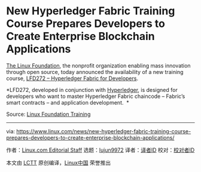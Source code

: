 [#]: collector: (lujun9972)
[#]: translator: ( )
[#]: reviewer: ( )
[#]: publisher: ( )
[#]: url: ( )
[#]: subject: (New Hyperledger Fabric Training Course Prepares Developers to Create Enterprise Blockchain Applications)
[#]: via: (https://www.linux.com/news/new-hyperledger-fabric-training-course-prepares-developers-to-create-enterprise-blockchain-applications/)
[#]: author: (Linux.com Editorial Staff https://www.linux.com/author/linuxdotcom/)

New Hyperledger Fabric Training Course Prepares Developers to Create Enterprise Blockchain Applications
======

[The Linux Foundation][1], the nonprofit organization enabling mass innovation through open source, today announced the availability of a new training course, [LFD272 – Hyperledger Fabric for Developers][2].

*LFD272, developed in conjunction with [Hyperledger][3], is designed for developers who want to master Hyperledger Fabric chaincode – Fabric’s smart contracts – and application development.  *

Source: [Linux Foundation Training][4]

--------------------------------------------------------------------------------

via: https://www.linux.com/news/new-hyperledger-fabric-training-course-prepares-developers-to-create-enterprise-blockchain-applications/

作者：[Linux.com Editorial Staff][a]
选题：[lujun9972][b]
译者：[译者ID](https://github.com/译者ID)
校对：[校对者ID](https://github.com/校对者ID)

本文由 [LCTT](https://github.com/LCTT/TranslateProject) 原创编译，[Linux中国](https://linux.cn/) 荣誉推出

[a]: https://www.linux.com/author/linuxdotcom/
[b]: https://github.com/lujun9972
[1]: https://www.linuxfoundation.org/
[2]: https://training.linuxfoundation.org/training/hyperledger-fabric-for-developers-lfd272/?utm_source=linuxcom&utm_medium=blog&utm_campaign=hyperledger
[3]: https://www.hyperledger.org/
[4]: https://training.linuxfoundation.org/announcements/new-training-course-prepares-developers-to-create-enterprise-blockchain-applications/?utm_source=linuxcom&utm_medium=blog&utm_campaign=hyperledger
